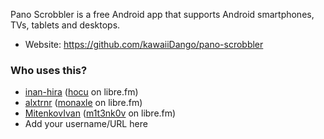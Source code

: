 Pano Scrobbler is a free Android app that supports Android smartphones, TVs, tablets and desktops.

* Website: https://github.com/kawaiiDango/pano-scrobbler

### Who uses this?

* [inan-hira][0] ([hocu][1] on libre.fm)
* [alxtrnr][2] ([monaxle][3] on libre.fm)
* [MitenkovIvan][4] ([m1t3nk0v][5] on libre.fm)
* Add your username/URL here

[0]: https://github.com/inan-hira
[1]: https://libre.fm/user/hocu
[2]: https://github.com/alxtrnr
[3]: https://libre.fm/user/monaxle
[4]: https://github.com/MitenkovIvan
[5]: https://libre.fm/user/m1t3nk0v
